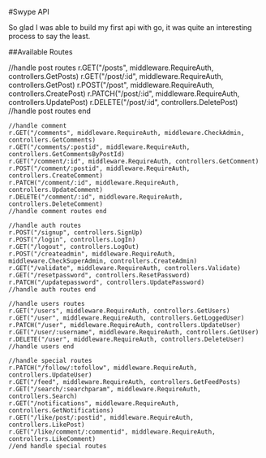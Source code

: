 #Swype API

So glad I was able to build my first api with go, it was quite an interesting process to say the least.

##Available Routes

//handle post routes
	r.GET("/posts", middleware.RequireAuth, controllers.GetPosts)
	r.GET("/post/:id", middleware.RequireAuth, controllers.GetPost)
	r.POST("/post", middleware.RequireAuth, controllers.CreatePost)
	r.PATCH("/post/:id", middleware.RequireAuth, controllers.UpdatePost)
	r.DELETE("/post/:id", controllers.DeletePost)
	//handle post routes end

	//handle comment 
	r.GET("/comments", middleware.RequireAuth, middleware.CheckAdmin, controllers.GetComments)
	r.GET("/comments/:postid", middleware.RequireAuth, controllers.GetCommentsByPostId)
	r.GET("/comment/:id", middleware.RequireAuth, controllers.GetComment)
	r.POST("/comment/:postid", middleware.RequireAuth, controllers.CreateComment)
	r.PATCH("/comment/:id", middleware.RequireAuth, controllers.UpdateComment)
	r.DELETE("/comment/:id", middleware.RequireAuth, controllers.DeleteComment)
	//handle comment routes end

	//handle auth routes
	r.POST("/signup", controllers.SignUp)
	r.POST("/login", controllers.LogIn)
	r.GET("/logout", controllers.LogOut)
	r.POST("/createadmin", middleware.RequireAuth, middleware.CheckSuperAdmin, controllers.CreateAdmin)
	r.GET("/validate", middleware.RequireAuth, controllers.Validate)
	r.GET("/resetpassword", controllers.ResetPassword)
	r.PATCH("/updatepassword", controllers.UpdatePassword)
	//handle auth routes end

	//handle users routes
	r.GET("/users", middleware.RequireAuth, controllers.GetUsers)
	r.GET("/user", middleware.RequireAuth, controllers.GetLoggedUser)
	r.PATCH("/user", middleware.RequireAuth, controllers.UpdateUser)
	r.GET("/user/:username", middleware.RequireAuth, controllers.GetUser)
	r.DELETE("/user", middleware.RequireAuth, controllers.DeleteUser)
	//handle users end
	
	//handle special routes
	r.PATCH("/follow/:tofollow", middleware.RequireAuth, controllers.UpdateUser)
	r.GET("/feed", middleware.RequireAuth, controllers.GetFeedPosts)
	r.GET("/search/:searchparam", middleware.RequireAuth, controllers.Search)
	r.GET("/notifications", middleware.RequireAuth, controllers.GetNotifications)
	r.GET("/like/post/:postid", middleware.RequireAuth, controllers.LikePost)
	r.GET("/like/comment/:commentid", middleware.RequireAuth, controllers.LikeComment)
	//end handle special routes
